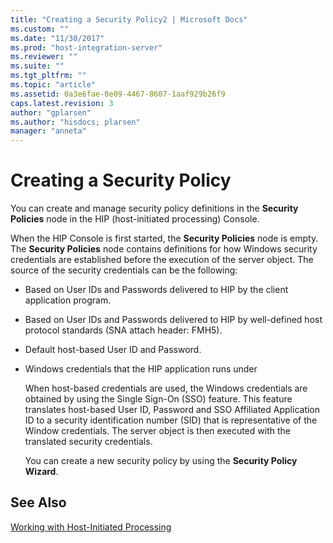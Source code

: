 ```yaml
---
title: "Creating a Security Policy2 | Microsoft Docs"
ms.custom: ""
ms.date: "11/30/2017"
ms.prod: "host-integration-server"
ms.reviewer: ""
ms.suite: ""
ms.tgt_pltfrm: ""
ms.topic: "article"
ms.assetid: 0a3e6fae-8e09-4467-8607-1aaf929b26f9
caps.latest.revision: 3
author: "gplarsen"
ms.author: "hisdocs; plarsen"
manager: "anneta"
---
```

# Creating a Security Policy
You can create and manage security policy definitions in the **Security Policies** node in the HIP (host-initiated processing) Console.  
  
 When the HIP Console is first started, the **Security Policies** node is empty. The **Security Policies** node contains definitions for how Windows security credentials are established before the execution of the server object. The source of the security credentials can be the following:  
  
- Based on User IDs and Passwords delivered to HIP by the client application program.  
  
- Based on User IDs and Passwords delivered to HIP by well-defined host protocol standards (SNA attach header: FMH5).  
  
- Default host-based User ID and Password.  
  
- Windows credentials that the HIP application runs under  
  
  When host-based credentials are used, the Windows credentials are obtained by using the Single Sign-On (SSO) feature. This feature translates host-based User ID, Password and SSO Affiliated Application ID to a security identification number (SID) that is representative of the Window credentials. The server object is then executed with the translated security credentials.  
  
  You can create a new security policy by using the **Security Policy Wizard**.  
  
## See Also  
 [Working with Host-Initiated Processing](../core/working-with-host-initiated-processing1.md)